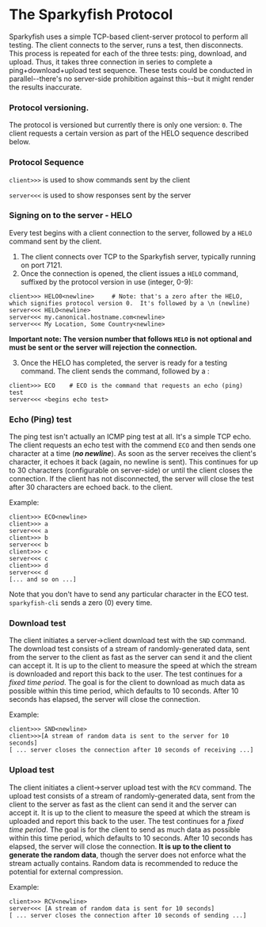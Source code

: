 # The Sparkyfish Protocol
Sparkyfish uses a simple TCP-based client-server protocol to perform all testing.   The client connects to the server, runs a test, then disconnects.  This process is repeated for each of the three tests: ping, download, and upload.    Thus, it takes three connection in series to complete a ping+download+upload test sequence.  These tests could be conducted in parallel--there's no server-side prohibition against this--but it might render the results inaccurate.

### Protocol versioning.
The protocol is versioned but currently there is only one version: ```0```.  The client requests a certain version as part of the HELO sequence described below.

### Protocol Sequence
```client>>>``` is used to show commands sent by the client

```server<<<``` is used to show responses sent by the server

### Signing on to the server - HELO
Every test begins with a client connection to the server, followed by a ```HELO``` command sent by the client.

1. The client connects over TCP to the Sparkyfish server, typically running on port 7121.
2. Once the connection is opened, the client issues a ```HELO``` command, suffixed by the protocol version in use (integer, 0-9):
```
client>>> HELO0<newline>     # Note: that's a zero after the HELO, which signifies protocol version 0.  It's followed by a \n (newline)
server<<< HELO<newline>
server<<< my.canonical.hostname.com<newline>
server<<< My Location, Some Country<newline>
```
**Important note: The version number that follows ```HELO``` is not optional and must be sent or the server will rejection the connection.**

3. Once the HELO has completed, the server is ready for a testing command.  The client sends the command, followed by a <newline>:
```
client>>> ECO    # ECO is the command that requests an echo (ping) test
server<<< <begins echo test>
```

### Echo (Ping) test
The ping test isn't actually an ICMP ping test at all.  It's a simple TCP echo.  The client requests an echo test with the commend ```ECO``` and then sends one character at a time (***no newline***).  As soon as the server receives the client's character, it echoes it back (again, no newline is sent).  This continues for up to 30 characters (configurable on server-side) or until the client closes the connection.  If the client has not disconnected, the server will close the test after 30 characters are echoed back. to the client.

Example:
```
client>>> ECO<newline>
client>>> a
server<<< a
client>>> b
server<<< b
client>>> c
server<<< c
client>>> d
server<<< d
[... and so on ...]
```
Note that you don't have to send any particular character in the ECO test.  ```sparkyfish-cli``` sends a zero (0) every time.

### Download test
The client initiates a server->client download test with the ```SND``` command.  The download test consists of a stream of randomly-generated data, sent from the server to the client as fast as the server can send it and the client can accept it.  It is up to the client to measure the speed at which the stream is downloaded and report this back to the user.  The test continues for a *fixed time period*.  The goal is for the client to download as much data as possible within this time period, which defaults to 10 seconds.  After 10 seconds has elapsed, the server will close the connection.

Example:
```
client>>> SND<newline>
client>>>[A stream of random data is sent to the server for 10 seconds]
[ ... server closes the connection after 10 seconds of receiving ...]
```

### Upload test
The client initiates a client->server upload test with the ```RCV``` command. The upload test consists of a stream of randomly-generated data, sent from the client to the server as fast as the client can send it and the server can accept it.  It is up to the client to measure the speed at which the stream is uploaded and report this back to the user.  The test continues for a *fixed time period*.  The goal is for the client to send as much data as possible within this time period, which defaults to 10 seconds.  After 10 seconds has elapsed, the server will close the connection.  **It is up to the client to generate the random data**, though the server does not enforce what the stream actually contains.  Random data is recommended to reduce the potential for external compression.


Example:
```
client>>> RCV<newline>
server<<< [A stream of random data is sent for 10 seconds]
[ ... server closes the connection after 10 seconds of sending ...]
```

